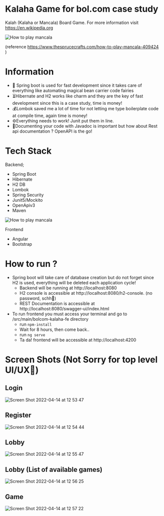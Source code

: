 # Kalaha Game for bol.com case study

Kalah (Kalaha or Mancala) Board Game. For more information visit https://en.wikipedia.org

![How to play mancala](https://www.thesprucecrafts.com/thmb/YFWtK83D2opopm846zMVs3kFbPE=/700x0/filters:no_upscale():max_bytes(150000):strip_icc():format(webp)/SPR_409424-how-to-play-mancala-a8d885a87c904a2babb946896f1870bb.gif)

(reference https://www.thesprucecrafts.com/how-to-play-mancala-409424 )

# Information

- :fairy: Spring boot is used for fast development since it takes care of everything like automating magical bean carrier code fairies
- :hourglass_flowing_sand:Hibernate and H2 works like charm and they are the key of fast development since this is a case study, time is money!
- :moneybag:Lombok saved me a lot of time for not letting me type boilerplate code at compile time, again time is money!
- :gear:Everything needs to work! Junit put them in line.
- :bookmark_tabs:Documenting your code with Javadoc is important but how about Rest api documentation ? OpenAPI is the go!


# Tech Stack

Backend;

* Spring Boot
* Hibernate
* H2 DB
* Lombok
* Spring Security
* Junit5/Mockito
* OpenApiv3
* Maven

![How to play mancala](https://www.infotechacademy.com.tr/content/blog/frontback2.png)

Frontend

* Angular
* Bootstrap

# How to run ?

- Spring boot will take care of database creation but do not forget since H2 is used, everything will be deleted each application cycle!
  - Backend will be running at http://localhost:8080
  - H2 console is accessible at http://localhost:8080/h2-console. (no password, schh:shushing_face:)
  - REST Documentation is accessible at http://localhost:8080/swagger-ui/index.html
- To run frontend you must access your terminal and go to /src/main/bolcom-kalaha-fe directory
  - run `npm-install`
  - Wait for 8 hours, then come back..
  - run `ng serve`
  - Ta da! frontend will be accessible at http://localhost:4200
 
# Screen Shots (Not Sorry for top level UI/UX:facepalm:)

## Login

![Screen Shot 2022-04-14 at 12 53 47](https://user-images.githubusercontent.com/16269104/163362224-cca385a2-e5ee-4f2a-98bc-326ac3e7c111.png)

## Register

![Screen Shot 2022-04-14 at 12 54 44](https://user-images.githubusercontent.com/16269104/163362264-6838172a-fc00-47a8-ba3e-8bebad01e41c.png)

## Lobby

![Screen Shot 2022-04-14 at 12 55 47](https://user-images.githubusercontent.com/16269104/163362324-56f17093-d12b-4575-83b2-cecc8d836832.png)

## Lobby (List of available games)

![Screen Shot 2022-04-14 at 12 56 25](https://user-images.githubusercontent.com/16269104/163362333-70a884c8-755c-4656-8d68-e83c41443fea.png)

## Game

![Screen Shot 2022-04-14 at 12 57 22](https://user-images.githubusercontent.com/16269104/163362372-93678cd2-cbf6-4823-acfe-621e1ec59c36.png)
